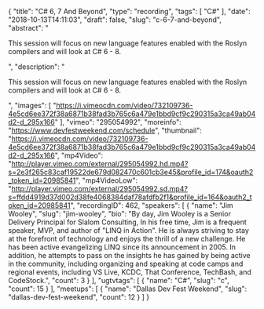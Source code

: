 {
  "title": "C# 6, 7 And Beyond",
  "type": "recording",
  "tags": [
    "C#"
  ],
  "date": "2018-10-13T14:11:03",
  "draft": false,
  "slug": "c-6-7-and-beyond",
  "abstract": "<p>This session will focus on new language features enabled with the Roslyn compilers and will look at C# 6 - 8.</p>",
  "description": "<p>This session will focus on new language features enabled with the Roslyn compilers and will look at C# 6 - 8.</p>",
  "images": [
    "https://i.vimeocdn.com/video/732109736-4e5cd6ee372f38a6871b38fad3b765c6a479e1bbd9cf9c290315a3ca49ab04d2-d_295x166"
  ],
  "vimeo": "295054992",
  "moreinfo": "https://www.devfestweekend.com/schedule",
  "thumbnail": "https://i.vimeocdn.com/video/732109736-4e5cd6ee372f38a6871b38fad3b765c6a479e1bbd9cf9c290315a3ca49ab04d2-d_295x166",
  "mp4Video": "http://player.vimeo.com/external/295054992.hd.mp4?s=2e3f265c83caf19522de679d082470c601cb3e45&profile_id=174&oauth2_token_id=20985841",
  "mp4VideoLow": "http://player.vimeo.com/external/295054992.sd.mp4?s=ffdd4919d37d002d38fe4068384daf78afdfb2f1&profile_id=164&oauth2_token_id=20985841",
  "recordingID": 462,
  "speakers": [
    {
      "name": "Jim Wooley",
      "slug": "jim-wooley",
      "bio": "By day, Jim Wooley is a Senior Delivery Principal for Slalom Consulting, In his free time, Jim is a frequent speaker, MVP, and author of \"LINQ in Action\". He is always striving to stay at the forefront of technology and enjoys the thrill of a new challenge. He has been active evangelizing LINQ since its announcement in 2005. In addition, he attempts to pass on the insights he has gained by being active in the community, including organizing and speaking at code camps and regional events, including VS Live, KCDC, That Conference, TechBash, and CodeStock.",
      "count": 3
    }
  ],
  "ugtvtags": [
    {
      "name": "C#",
      "slug": "c",
      "count": 15
    }
  ],
  "meetups": [
    {
      "name": "Dallas Dev Fest Weekend",
      "slug": "dallas-dev-fest-weekend",
      "count": 12
    }
  ]
}